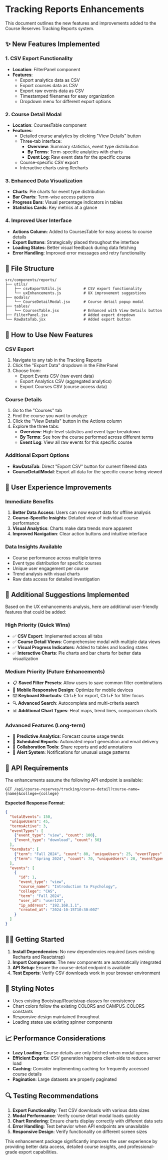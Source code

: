 # Tracking Reports Enhancements

This document outlines the new features and improvements added to the Course Reserves Tracking Reports system.

## ✨ New Features Implemented

### 1. CSV Export Functionality
- **Location**: FilterPanel component
- **Features**:
  - Export analytics data as CSV
  - Export courses data as CSV  
  - Export raw events data as CSV
  - Timestamped filenames for easy organization
  - Dropdown menu for different export options

### 2. Course Detail Modal
- **Location**: CoursesTable component
- **Features**:
  - Detailed course analytics by clicking "View Details" button
  - Three-tab interface:
    - **Overview**: Summary statistics, event type distribution
    - **By Terms**: Term-specific analytics with charts
    - **Event Log**: Raw event data for the specific course
  - Course-specific CSV export
  - Interactive charts using Recharts

### 3. Enhanced Data Visualization
- **Charts**: Pie charts for event type distribution
- **Bar Charts**: Term-wise access patterns
- **Progress Bars**: Visual percentage indicators in tables
- **Statistics Cards**: Key metrics at a glance

### 4. Improved User Interface
- **Actions Column**: Added to CoursesTable for easy access to course details
- **Export Buttons**: Strategically placed throughout the interface
- **Loading States**: Better visual feedback during data fetching
- **Error Handling**: Improved error messages and retry functionality

## 📁 File Structure

```
src/components/reports/
├── utils/
│   ├── csvExportUtils.js          # CSV export functionality
│   └── uxEnhancements.js          # UX improvement suggestions
├── modals/
│   └── CourseDetailModal.jsx      # Course detail popup modal
├── tables/
│   └── CoursesTable.jsx           # Enhanced with View Details button
├── FilterPanel.jsx                # Added export dropdown
└── RawDataTab.jsx                 # Added export button
```

## 🔧 How to Use New Features

### CSV Export
1. Navigate to any tab in the Tracking Reports
2. Click the "Export Data" dropdown in the FilterPanel
3. Choose from:
   - Export Events CSV (raw event data)
   - Export Analytics CSV (aggregated analytics)
   - Export Courses CSV (course access data)

### Course Details
1. Go to the "Courses" tab
2. Find the course you want to analyze
3. Click the "View Details" button in the Actions column
4. Explore the three tabs:
   - **Overview**: High-level statistics and event type breakdown
   - **By Terms**: See how the course performed across different terms
   - **Event Log**: View all raw events for this specific course

### Additional Export Options
- **RawDataTab**: Direct "Export CSV" button for current filtered data
- **CourseDetailModal**: Export all data for the specific course being viewed

## 🎯 User Experience Improvements

### Immediate Benefits
1. **Better Data Access**: Users can now export data for offline analysis
2. **Course-Specific Insights**: Detailed view of individual course performance
3. **Visual Analytics**: Charts make data trends more apparent
4. **Improved Navigation**: Clear action buttons and intuitive interface

### Data Insights Available
- Course performance across multiple terms
- Event type distribution for specific courses
- Unique user engagement per course
- Trend analysis with visual charts
- Raw data access for detailed investigation

## 🚀 Additional Suggestions Implemented

Based on the UX enhancements analysis, here are additional user-friendly features that could be added:

### High Priority (Quick Wins)
- ✅ **CSV Export**: Implemented across all tabs
- ✅ **Course Detail Views**: Comprehensive modal with multiple data views
- ✅ **Visual Progress Indicators**: Added to tables and loading states
- ✅ **Interactive Charts**: Pie charts and bar charts for better data visualization

### Medium Priority (Future Enhancements)
- 📋 **Saved Filter Presets**: Allow users to save common filter combinations
- 📱 **Mobile Responsive Design**: Optimize for mobile devices
- ⌨️ **Keyboard Shortcuts**: Ctrl+E for export, Ctrl+F for filter focus
- 🔍 **Advanced Search**: Autocomplete and multi-criteria search
- 📊 **Additional Chart Types**: Heat maps, trend lines, comparison charts

### Advanced Features (Long-term)
- 🤖 **Predictive Analytics**: Forecast course usage trends
- 📅 **Scheduled Reports**: Automated report generation and email delivery
- 👥 **Collaboration Tools**: Share reports and add annotations
- 🔔 **Alert System**: Notifications for unusual usage patterns

## 🔄 API Requirements

The enhancements assume the following API endpoint is available:

```
GET /api/course-reserves/tracking/course-detail?course-name={name}&college={college}
```

**Expected Response Format**:
```json
{
  "totalEvents": 150,
  "uniqueUsers": 45,
  "termsActive": 3,
  "eventTypes": [
    {"event_type": "view", "count": 100},
    {"event_type": "download", "count": 50}
  ],
  "termData": [
    {"term": "Fall 2024", "count": 80, "uniqueUsers": 25, "eventTypes": 3},
    {"term": "Spring 2024", "count": 70, "uniqueUsers": 20, "eventTypes": 2}
  ],
  "events": [
    {
      "id": 1,
      "event_type": "view",
      "course_name": "Introduction to Psychology",
      "college": "CAS",
      "term": "Fall 2024",
      "user_id": "user123",
      "ip_address": "192.168.1.1",
      "created_at": "2024-10-15T10:30:00Z"
    }
  ]
}
```

## 🏃‍♂️ Getting Started

1. **Install Dependencies**: No new dependencies required (uses existing Recharts and Reactstrap)
2. **Import Components**: The new components are automatically integrated
3. **API Setup**: Ensure the course-detail endpoint is available
4. **Test Exports**: Verify CSV downloads work in your browser environment

## 🎨 Styling Notes

- Uses existing Bootstrap/Reactstrap classes for consistency
- Chart colors follow the existing COLORS and CAMPUS_COLORS constants
- Responsive design maintained throughout
- Loading states use existing spinner components

## 📈 Performance Considerations

- **Lazy Loading**: Course details are only fetched when modal opens
- **Efficient Exports**: CSV generation happens client-side to reduce server load
- **Caching**: Consider implementing caching for frequently accessed course details
- **Pagination**: Large datasets are properly paginated

## 🔍 Testing Recommendations

1. **Export Functionality**: Test CSV downloads with various data sizes
2. **Modal Performance**: Verify course detail modal loads quickly
3. **Chart Rendering**: Ensure charts display correctly with different data sets
4. **Error Handling**: Test behavior when API endpoints are unavailable
5. **Responsive Design**: Verify functionality on different screen sizes

This enhancement package significantly improves the user experience by providing better data access, detailed course insights, and professional-grade export capabilities.
